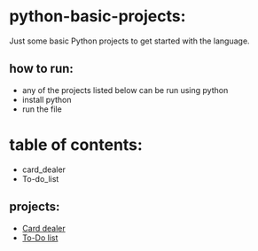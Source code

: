 # python-basic-projects:
Just some basic Python projects to get started with the language.
## how to run:
- any of the projects listed below can be run using python  
- install python  
- run the file  

# table of contents:
- card_dealer  
- To-do_list    

## projects:
- [Card dealer](card-dealer/)
- [To-Do list](To-do_list/)
